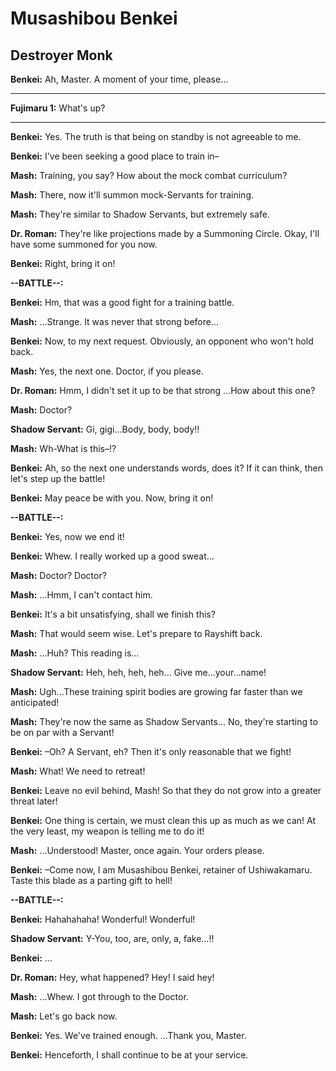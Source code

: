 # Musashibou Benkei

## Destroyer Monk

**Benkei:**
Ah, Master.
A moment of your time, please...

 

---

**Fujimaru 1:**
What's up?
 


---
 
**Benkei:**
Yes. The truth is that being on standby is not agreeable to me.

 
**Benkei:**
I've been seeking a good place to train in&ndash;

 
**Mash:**
Training, you say?
How about the mock combat curriculum?

 
**Mash:**
There, now it'll summon mock-Servants for training.

 
**Mash:**
They're similar to Shadow Servants, but extremely safe.

 
**Dr. Roman:**
They're like projections made by a Summoning Circle.
Okay, I'll have some summoned for you now.

 
**Benkei:**
Right, bring it on!


**--BATTLE--:**

**Benkei:**
Hm, that was a good fight for a training battle.

 
**Mash:**
...Strange.
It was never that strong before...

 
**Benkei:**
Now, to my next request.
Obviously, an opponent who won't hold back.

 
**Mash:**
Yes, the next one.
Doctor, if you please.

 
**Dr. Roman:**
Hmm, I didn't set it up to be that strong
...How about this one?

 
**Mash:**
Doctor?

 
**Shadow Servant:**
Gi, gigi...Body, body, body!!

 
**Mash:**
Wh-What is this&ndash;!?

 
**Benkei:**
Ah, so the next one understands words, does it?
If it can think, then let's step up the battle!

 
**Benkei:**
May peace be with you.
Now, bring it on!


**--BATTLE--:**

**Benkei:**
Yes, now we end it!

 
**Benkei:**
Whew.
I really worked up a good sweat...

 
**Mash:**
Doctor?
Doctor?

 
**Mash:**
...Hmm, I can't contact him.

 
**Benkei:**
It's a bit unsatisfying, shall we finish this?

 
**Mash:**
That would seem wise.
Let's prepare to Rayshift back.

 
**Mash:**
...Huh?
This reading is...

 
**Shadow Servant:**
Heh, heh, heh, heh...
Give me...your...name!

 
**Mash:**
Ugh...These training spirit bodies are growing far faster than we anticipated!

 
**Mash:**
They're now the same as Shadow Servants...
No, they're starting to be on par with a Servant!

 
**Benkei:**
&ndash;Oh? A Servant, eh?
Then it's only reasonable that we fight!

 
**Mash:**
What!
We need to retreat!

 
**Benkei:**
Leave no evil behind, Mash!
So that they do not grow into a greater threat later!

 
**Benkei:**
One thing is certain, we must clean this up as much as we can!
At the very least, my weapon is telling me to do it!

 
**Mash:**
...Understood! Master, once again.
Your orders please.

 
**Benkei:**
&ndash;Come now, I am Musashibou Benkei, retainer of Ushiwakamaru. Taste this blade as a parting gift to hell!


**--BATTLE--:**

**Benkei:**
Hahahahaha!
Wonderful! Wonderful!

 
**Shadow Servant:**
Y-You, too, are, only, a, fake...!!

 
**Benkei:**
...

 
**Dr. Roman:**
Hey, what happened? Hey!
I said hey!

 
**Mash:**
...Whew.
I got through to the Doctor.

 
**Mash:**
Let's go back now.

 
**Benkei:**
Yes. We've trained enough.
...Thank you, Master.

 
**Benkei:**
Henceforth, I shall continue to be at your service.



